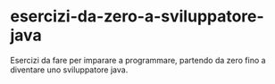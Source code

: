 # esercizi-da-zero-a-sviluppatore-java
Esercizi da fare per imparare a programmare, partendo da zero fino a diventare uno sviluppatore java.
